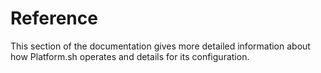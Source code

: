 # Reference

This section of the documentation gives more detailed information about how Platform.sh  operates
and details for its configuration.